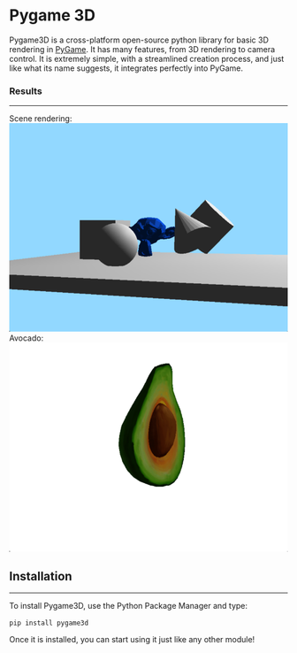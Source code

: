 # Pygame 3D
Pygame3D is a cross-platform open-source python library for basic 3D rendering in [PyGame](https://www.pygame.org/). It has many features, from 3D rendering to camera control. It is extremely simple, with a streamlined creation process, and just like what its name suggests, it integrates perfectly into PyGame.

### Results
______
Scene rendering:
![](assets/screenshot1.png)
Avocado:
![](assets/screenshot2.png)

## Installation

----------
To install Pygame3D, use the Python Package Manager and type:
```
pip install pygame3d
```

Once it is installed, you can start using it just like any other module!
